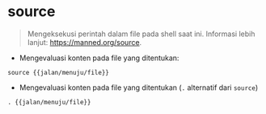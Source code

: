 # source

> Mengeksekusi perintah dalam file pada shell saat ini.
> Informasi lebih lanjut: <https://manned.org/source>.

- Mengevaluasi konten pada file yang ditentukan:

`source {{jalan/menuju/file}}`

- Mengevaluasi konten pada file yang ditentukan (`.` alternatif dari `source`)

`. {{jalan/menuju/file}}`

